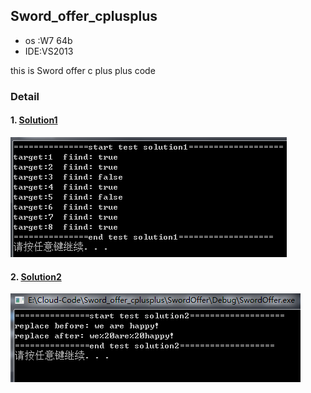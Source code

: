 ## Sword_offer_cplusplus

- os :W7 64b
- IDE:VS2013

this is Sword offer c plus plus code


### Detail

#### 1. [Solution1](/wiki/solution1.md)


![](/screen/solution1.png)


#### 2. [Solution2](/wiki/solution2.md)

![](/screen/solution2.png)